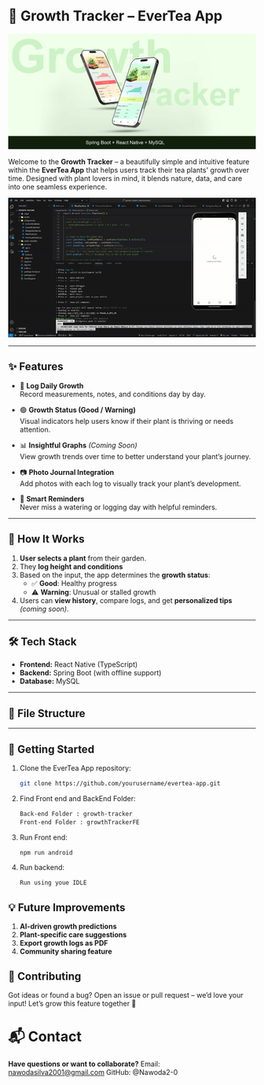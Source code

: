 # 🌱 Growth Tracker – EverTea App

![image alt](https://github.com/Nawoda2-0/Growth-Tracker-SDGP/blob/abec0e69451179c4adc6bd8188bbca972a4100d8/e66cc475-d463-4d40-9a00-e44b86886667.jpg)

Welcome to the **Growth Tracker** – a beautifully simple and intuitive feature within the **EverTea App** that helps users track their tea plants' growth over time. Designed with plant lovers in mind, it blends nature, data, and care into one seamless experience.

![description](https://github.com/Nawoda2-0/Growth-Tracker-SDGP/blob/abec0e69451179c4adc6bd8188bbca972a4100d8/ezgif-188b77b5918757.gif)


---

## ✨ Features

- 📅 **Log Daily Growth**  
  Record measurements, notes, and conditions day by day.

- 🟢 **Growth Status (Good / Warning)**  
  Visual indicators help users know if their plant is thriving or needs attention.

- 📊 **Insightful Graphs** *(Coming Soon)*  
  View growth trends over time to better understand your plant’s journey.

- 📷 **Photo Journal Integration**  
  Add photos with each log to visually track your plant’s development.

- 🔔 **Smart Reminders**  
  Never miss a watering or logging day with helpful reminders.

---

## 🧠 How It Works

1. **User selects a plant** from their garden.
2. They **log height and conditions** 
3. Based on the input, the app determines the **growth status**:
   - ✅ **Good**: Healthy progress  
   - ⚠️ **Warning**: Unusual or stalled growth
4. Users can **view history**, compare logs, and get **personalized tips** *(coming soon)*.

---

## 🛠 Tech Stack

- **Frontend:** React Native (TypeScript)
- **Backend:** Spring Boot (with offline support)
- **Database:** MySQL

---

## 📁 File Structure


---

## 🚀 Getting Started

1. Clone the EverTea App repository:
   ```bash
   git clone https://github.com/yourusername/evertea-app.git
2. Find Front end and BackEnd Folder:
   ```bash
   Back-end Folder : growth-tracker
   Front-end Folder : growthTrackerFE
3. Run Front end:
   ```bash
   npm run android
1. Run backend:
   ```bash
   Run using youe IDLE
   
## 💡 Future Improvements
1. **AI-driven growth predictions**
2. **Plant-specific care suggestions**
3. **Export growth logs as PDF**
4. **Community sharing feature**  
   
## 🙌 Contributing
Got ideas or found a bug? Open an issue or pull request – we’d love your input!
Let’s grow this feature together 🌿
   
# 📬 Contact
**Have questions or want to collaborate?**
Email: nawodasilva2001@gmail.com
GitHub: @Nawoda2-0
   
